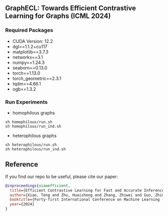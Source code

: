 ## GraphECL: Towards Efficient Contrastive Learning for Graphs (ICML 2024)


### Required Packages

- CUDA Version: 12.2
- dgl==1.1.2+cu117
- matplotlib==3.7.3
- networkx==3.1
- numpy==1.24.3
- seaborn==0.13.0
- torch==1.13.0
- torch_geometric==2.3.1
- tqdm==4.66.1
- ogb==1.3.2



### Run Experiments

-  homophilous graphs 
```
sh homophilous/run.sh
sh homophilous/run_ind.sh
```


- heterophilous graphs 
```
sh heterophilous/run.sh
sh heterophilous/run_ind.sh
```

##  Reference 

If you find our repo to be useful, please cite our paper:
```bibtex
@inproceedings{xiaoefficient,
  title={Efficient Contrastive Learning for Fast and Accurate Inference on Graphs},
  author={Xiao, Teng and Zhu, Huaisheng and Zhang, Zhiwei and Guo, Zhimeng and Aggarwal, Charu C and Wang, Suhang and Honavar, Vasant G},
  booktitle={Forty-first International Conference on Machine Learning (ICML)},
  year={2024}
}
